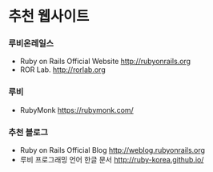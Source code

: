 # 추천 웹사이트

### 루비온레일스

* Ruby on Rails Official Website http://rubyonrails.org
* ROR Lab. http://rorlab.org

### 루비

* RubyMonk https://rubymonk.com/


### 추천 블로그

* Ruby on Rails Official Blog http://weblog.rubyonrails.org
* 루비 프로그래밍 언어 한글 문서 http://ruby-korea.github.io/
